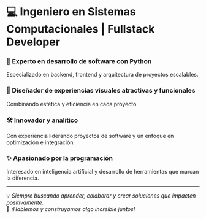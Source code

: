 # 💻 Ingeniero en Sistemas Computacionales | Fullstack Developer  

### 🚀 Experto en desarrollo de software con Python  
Especializado en backend, frontend y arquitectura de proyectos escalables.

### 🎨 Diseñador de experiencias visuales atractivas y funcionales  
Combinando estética y eficiencia en cada proyecto.

### 🛠️ Innovador y analítico  
Con experiencia liderando proyectos de software y un enfoque en optimización e integración.

### ✨ Apasionado por la programación  
Interesado en inteligencia artificial y desarrollo de herramientas que marcan la diferencia.

---

💡 *Siempre buscando aprender, colaborar y crear soluciones que impacten positivamente.*  
🌟 *¡Hablemos y construyamos algo increíble juntos!*
